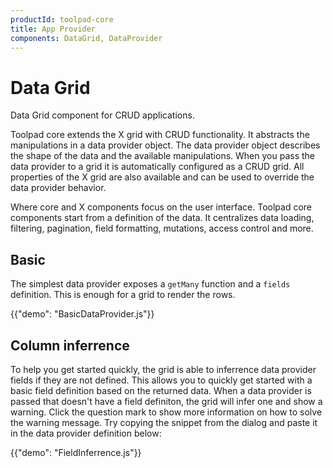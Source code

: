 ```yaml
---
productId: toolpad-core
title: App Provider
components: DataGrid, DataProvider
---
```


# Data Grid

<p class="description">Data Grid component for CRUD applications.</p>

Toolpad core extends the X grid with CRUD functionality. It abstracts the manipulations in a data provider object. The data provider object describes the shape of the data and the available manipulations. When you pass the data provider to a grid it is automatically configured as a CRUD grid. All properties of the X grid are also available and can be used to override the data provider behavior.

Where core and X components focus on the user interface. Toolpad core components start from a definition of the data. It centralizes data loading, filtering, pagination, field formatting, mutations, access control and more.

## Basic

The simplest data provider exposes a `getMany` function and a `fields` definition. This is enough for a grid to render the rows.

{{"demo": "BasicDataProvider.js"}}

## Column inferrence

To help you get started quickly, the grid is able to inferrence data provider fields if they are not defined. This allows you to quickly get started with a basic field definition based on the returned data. When a data provider is passed that doesn't have a field definiton, the grid will infer one and show a warning. Click the question mark to show more information on how to solve the warning message. Try copying the snippet from the dialog and paste it in the data provider definition below:

{{"demo": "FieldInferrence.js"}}
